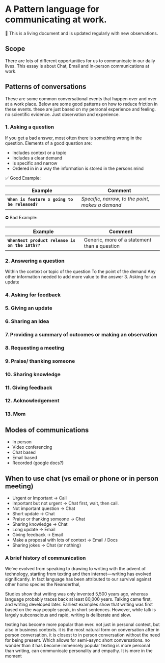 # A Pattern language for communicating at work.
📖 This is a living document and is updated regularly with new observations.

## Scope

There are lots of different opportunities for us to communicate in our daily lives. This essay is about Chat, Email and In-person communications at work.

## Patterns of conversations

These are some common conversational events that happen over and over at a work place. Below are some good patterns on how to reduce friction in these events. these are just based on my personal experience and feeling. no scientific evidence. Just observation and experience.

### 1. Asking a question

If you get a bad answer, most often there is something wrong in the question. Elements of a good question are:

* Includes context or a topic
* Includes a clear demand
* Is specific and narrow
* Ordered in in a way the information is stored in the persons mind

✅ Good Example:

Example | Comment 
------- | -------
**`When is feature x going to be released?`** | _Specific, narrow, to the point, makes a demand_

⛔️ Bad Example:

Example | Comment 
------- | -------
**`WhenNext product release is on the 10th??`** | Generic, more of a statement than a question

### 2. Answering a question

Within the context or topic of the question
To the point of the demand
Any other information needed to add more value to the answer
3. Asking for an update

### 4. Asking for feedback

### 5. Giving an update

### 6. Sharing an Idea

### 7. Providing a summary of outcomes or making an observation

### 8. Requesting a meeting

### 9. Praise/ thanking someone

### 10. Sharing knowledge

### 11. Giving feedback

### 12. Acknowledgement

### 13. Mom

## Modes of communications

* In person
* Video conferencing
* Chat based
* Email based
* Recorded (google docs?)

## When to use chat (vs email or phone or in person meeting)

* Urgent or Important → Call
* Important but not urgent → Chat first, wait, then call.
* Not important question → Chat
* Short update → Chat
* Praise or thanking someone → Chat
* Sharing knowledge → Chat
* Long update → Email
* Giving feedback → Email
* Make a proposal with lots of context → Email / Docs
* Sharing jokes → Chat (or nothing)

### A brief history of communication

We’ve evolved from speaking to drawing to writing with the advent of technology, starting from texting and then internet — writing has evolved significantly. In fact language has been attributed to our survival against other homo species the Neanderthal,

Studies show that writing was only invented 5,500 years ago, whereas language probably traces back at least 80,000 years. Talking came first, and writing developed later. Earliest examples show that writing was first based on the way people speak, in short sentences. However, while talk is largely subconscious and rapid, writing is deliberate and slow.

texting has become more popular than ever. not just in personal context, but also in business contexts. it is the most natural form on conversation after in person conversation. it is closest to in person conversation without the need for being present. Which allows for semi-async short conversations. no wonder than it has become immensely popular texting is more personal than writing, can communicate personality and empathy. It is more in the moment
